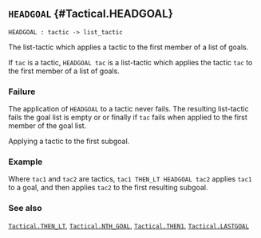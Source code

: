 ## `HEADGOAL` {#Tactical.HEADGOAL}


```
HEADGOAL : tactic -> list_tactic
```



The list-tactic which applies a tactic to the first member of a list of goals.


If `tac` is a tactic, `HEADGOAL tac` is a
list-tactic which applies the tactic `tac` to the
first member of a list of goals.

### Failure

The application of `HEADGOAL` to a tactic never fails.
The resulting list-tactic fails the goal list is empty or
or finally if `tac` fails when applied to the first member of the goal list.


Applying a tactic to the first subgoal.

### Example

Where `tac1` and `tac2` are tactics, `tac1 THEN_LT HEADGOAL tac2`
applies `tac1` to a goal, and then applies `tac2` to the first resulting
subgoal.

### See also

[`Tactical.THEN_LT`](#Tactical.THEN_LT), [`Tactical.NTH_GOAL`](#Tactical.NTH_GOAL), [`Tactical.THEN1`](#Tactical.THEN1), [`Tactical.LASTGOAL`](#Tactical.LASTGOAL)

